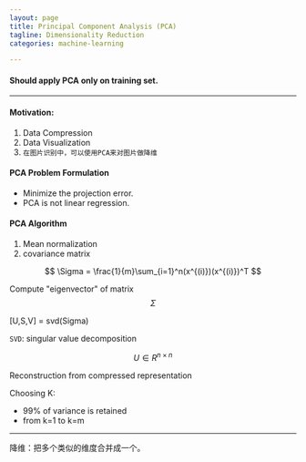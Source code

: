 ```yaml
---
layout: page
title: Principal Component Analysis (PCA)
tagline: Dimensionality Reduction
categories: machine-learning

---
```


#### Should apply PCA only on training set.

---

#### Motivation:

1. Data Compression
2. Data Visualization
3. `在图片识别中，可以使用PCA来对图片做降维`

#### PCA Problem Formulation

- Minimize the projection error.
- PCA is not linear regression.

#### PCA Algorithm

1. Mean normalization
2. covariance matrix

$$
\Sigma = \frac{1}{m}\sum_{i=1}^n(x^{(i)})(x^{(i)})^T
$$

Compute "eigenvector" of matrix $$\Sigma$$

[U,S,V] = svd(Sigma)

`SVD`: singular value decomposition


$$
U \in R^{n \times n}
$$

Reconstruction from compressed representation

Choosing K:

- 99% of variance is retained
- from k=1 to k=m


---

降维：把多个类似的维度合并成一个。
